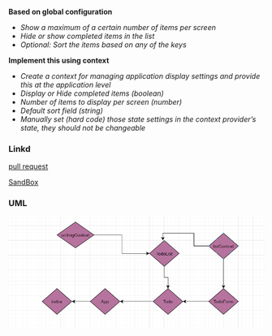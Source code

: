 **Based on global configuration**

  - *Show a maximum of a certain number of items per screen*
  - *Hide or show completed items in the list*
  - *Optional: Sort the items based on any of the keys*

**Implement this using context**

  - *Create a context for managing application display settings and provide this at the application level*
  - *Display or Hide completed items (boolean)*
  - *Number of items to display per screen (number)*
  - *Default sort field (string)*
  - *Manually set (hard code) those state settings in the context provider’s state, they should not be changeable*

### Linkd 

[pull request](https://github.com/amroalbarham/todo-app/compare/context-settings%E2%80%99?expand=1)

[SandBox](https://codesandbox.io/s/silly-leaf-wgcqd)


### UML
![UML](./lab31.png)
